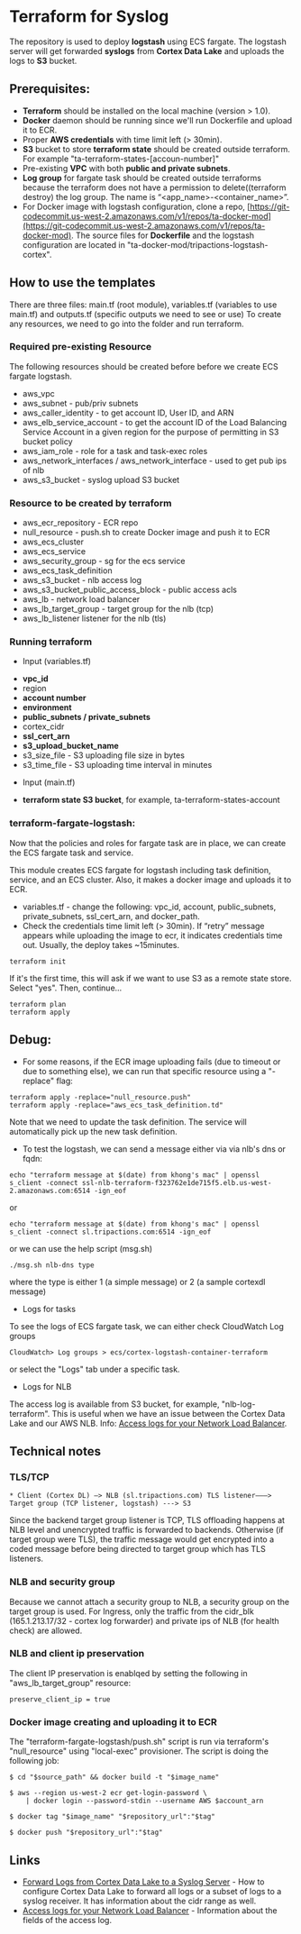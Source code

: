 Terraform for Syslog
========

The repository is used to deploy **logstash** using ECS fargate.
The logstash server will get forwarded **syslogs** from **Cortex Data Lake** and uploads the logs to **S3** bucket.


## Prerequisites:

* **Terraform** should be installed on the local machine (version > 1.0).
* **Docker** daemon should be running since we'll run Dockerfile and upload it to ECR.
* Proper **AWS credentials**  with time limit left (> 30min). 
* **S3** bucket to store **terraform state** should be created outside terraform. For example "ta-terraform-states-[accoun-number]"
* Pre-existing **VPC** with both **public and private subnets**.
* **Log group** for fargate task should be created outside terraforms because the terraform does not have a permission to delete((terraform destroy) the log group. The name is “<app_name>-<container_name>”.
* For Docker image with logstash configuration, clone a repo, [https://git-codecommit.us-west-2.amazonaws.com/v1/repos/ta-docker-mod](https://git-codecommit.us-west-2.amazonaws.com/v1/repos/ta-docker-mod). The source files for **Dockerfile** and the logstash configuration are located in "ta-docker-mod/tripactions-logstash-cortex".


## How to use the templates
There are three files: main.tf (root module), variables.tf (variables to use main.tf) and outputs.tf (specific outputs we need to see or use)
To create any resources, we need to go into the folder and run terraform.

### Required pre-existing Resource
The following resources should be created before before we create ECS fargate logstash.
* aws_vpc
* aws_subnet - pub/priv subnets
* aws_caller_identity - to get account ID, User ID, and ARN
* aws_elb_service_account - to get the account ID of the Load Balancing Service Account in a given region for the purpose of permitting in S3 bucket policy
* aws_iam_role - role for a task and task-exec roles
* aws_network_interfaces / aws_network_interface - used to get pub ips of nlb
* aws_s3_bucket - syslog upload S3 bucket

### Resource to be created by terraform
* aws_ecr_repository - ECR repo
* null_resource - push.sh to create Docker image and push it to ECR
* aws_ecs_cluster
* aws_ecs_service
* aws_security_group - sg for the ecs service
* aws_ecs_task_definition
* aws_s3_bucket - nlb access log
* aws_s3_bucket_public_access_block - public access acls
* aws_lb - network load balancer
* aws_lb_target_group - target group for the nlb (tcp)
* aws_lb_listener listener for the nlb (tls)

### Running terraform
* Input (variables.tf)
 - **vpc_id**
 - region
 - **account number**
 - **environment**
 - **public_subnets / private_subnets**
 - cortex_cidr
 - **ssl_cert_arn**
 - **s3_upload_bucket_name**
 - s3_size_file - S3 uploading file size in bytes
 - s3_time_file - S3 uploading time interval in minutes

* Input (main.tf)
 - **terraform state S3 bucket**, for example, ta-terraform-states-account


### terraform-fargate-logstash:
Now that the policies and roles for fargate task are in place, we can create the ECS fargate task and service.

This module creates ECS fargate for logstash including task definition, service, and an ECS cluster. Also, it makes a docker image and uploads it to ECR.

* variables.tf - change the following: vpc_id, account, public_subnets, private_subnets, ssl_cert_arn, and docker_path.
* Check the credentials time limit left (> 30min). If “retry” message appears while uploading the image to ecr, it indicates credentials time out. Usually, the deploy takes ~15minutes.

```
terraform init
```
If it's the first time, this will ask if we want to use S3 as a remote state store. Select "yes". Then, continue...

```
terraform plan
terraform apply
```


## Debug:
* For some reasons, if the ECR image uploading fails (due to timeout or due to something else), we can run that specific resource using a "-replace" flag:
```
terraform apply -replace="null_resource.push"
terraform apply -replace="aws_ecs_task_definition.td"
```
Note that we need to update the task definition. The service will automatically pick up the new task definition.

* To test the logstash, we can send a message either via via nlb's dns or fqdn:
```
echo "terraform message at $(date) from khong's mac" | openssl s_client -connect ssl-nlb-terraform-f323762e1de715f5.elb.us-west-2.amazonaws.com:6514 -ign_eof
```
or
```
echo "terraform message at $(date) from khong's mac" | openssl s_client -connect sl.tripactions.com:6514 -ign_eof
```
or
we can use the help script (msg.sh)
```
./msg.sh nlb-dns type
```
where the type is either 1 (a simple message) or 2 (a sample cortexdl message)

* Logs for tasks

To see the logs of ECS fargate task, we can either check CloudWatch
Log groups
```
CloudWatch> Log groups > ecs/cortex-logstash-container-terraform
```
or 
select the "Logs" tab under a specific task.

* Logs for NLB

The access log is available from S3 bucket, for example, "nlb-log-terraform". This is useful when we have an issue between the Cortex Data Lake and our AWS NLB. Info: [Access logs for your Network Load Balancer](https://docs.aws.amazon.com/elasticloadbalancing/latest/network/load-balancer-access-logs.html).


## Technical notes

### TLS/TCP
```
* Client (Cortex DL) —> NLB (sl.tripactions.com) TLS listener———> Target group (TCP listener, logstash) ---> S3
```
Since the backend target group listener is TCP, TLS offloading happens at NLB level and unencrypted traffic is forwarded to backends. Otherwise (if target group  were TLS), the traffic message would get encrypted into a coded message before being directed to target group which has TLS listeners.

### NLB and security group
Because we cannot attach a security group to NLB, a security group on the target group is used. For Ingress, only the traffic from the cidr_blk (165.1.213.17/32 - cortex log forwarder) and private ips of NLB (for health check) are allowed.

### NLB and client ip preservation
The client IP preservation is enablqed by setting the following in "aws_lb_target_group" resource:
```
preserve_client_ip = true
```

### Docker image creating and uploading it to ECR
The "terraform-fargate-logstash/push.sh" script is run via terraform's "null_resource" using "local-exec" provisioner.  The script is doing the following job:
```
$ cd "$source_path" && docker build -t "$image_name"

$ aws --region us-west-2 ecr get-login-password \                                         
    | docker login --password-stdin --username AWS $account_arn
        
$ docker tag "$image_name" "$repository_url":"$tag"

$ docker push "$repository_url":"$tag" 
```


## Links
* [Forward Logs from Cortex Data Lake to a Syslog Server](https://docs.paloaltonetworks.com/cortex/cortex-data-lake/cortex-data-lake-getting-started/get-started-with-log-forwarding-app/forward-logs-from-logging-service-to-syslog-server.html) - How to configure Cortex Data Lake to forward all logs or a subset of logs to a syslog receiver. It has information about the cidr range as well.
* [Access logs for your Network Load Balancer](https://docs.aws.amazon.com/elasticloadbalancing/latest/network/load-balancer-access-logs.html) - Information about the fields of the access log.
